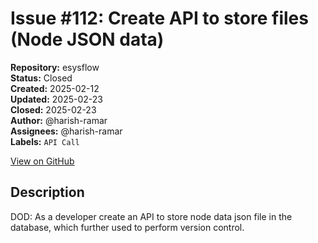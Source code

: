# Issue #112: Create API to store files (Node JSON data)

**Repository:** esysflow  
**Status:** Closed  
**Created:** 2025-02-12  
**Updated:** 2025-02-23  
**Closed:** 2025-02-23  
**Author:** @harish-ramar  
**Assignees:** @harish-ramar  
**Labels:** `API Call`  

[View on GitHub](https://github.com/Simtestlab/esysflow/issues/112)

## Description

DOD: As a developer create an API to store node data json file in the database, which further used to perform version control.
